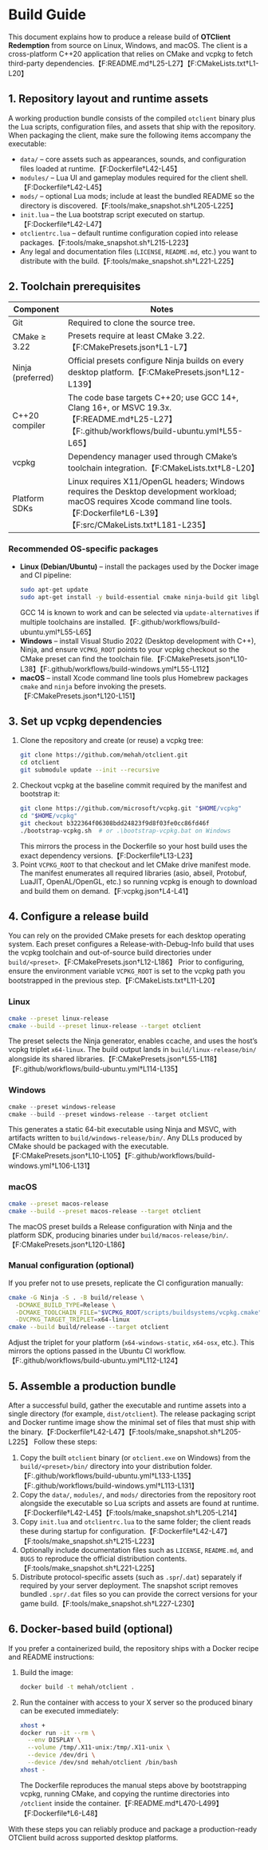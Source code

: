 # Build Guide

This document explains how to produce a release build of **OTClient Redemption** from source on Linux, Windows, and macOS. The client is a cross-platform C++20 application that relies on CMake and vcpkg to fetch third-party dependencies.【F:README.md†L25-L27】【F:CMakeLists.txt†L1-L20】

## 1. Repository layout and runtime assets
A working production bundle consists of the compiled `otclient` binary plus the Lua scripts, configuration files, and assets that ship with the repository. When packaging the client, make sure the following items accompany the executable:

* `data/` – core assets such as appearances, sounds, and configuration files loaded at runtime.【F:Dockerfile†L42-L45】
* `modules/` – Lua UI and gameplay modules required for the client shell.【F:Dockerfile†L42-L45】
* `mods/` – optional Lua mods; include at least the bundled README so the directory is discovered.【F:tools/make_snapshot.sh†L205-L225】
* `init.lua` – the Lua bootstrap script executed on startup.【F:Dockerfile†L42-L47】
* `otclientrc.lua` – default runtime configuration copied into release packages.【F:tools/make_snapshot.sh†L215-L223】
* Any legal and documentation files (`LICENSE`, `README.md`, etc.) you want to distribute with the build.【F:tools/make_snapshot.sh†L221-L225】

## 2. Toolchain prerequisites

| Component | Notes |
|-----------|-------|
| Git | Required to clone the source tree.
| CMake ≥ 3.22 | Presets require at least CMake 3.22.【F:CMakePresets.json†L1-L7】
| Ninja (preferred) | Official presets configure Ninja builds on every desktop platform.【F:CMakePresets.json†L12-L139】
| C++20 compiler | The code base targets C++20; use GCC 14+, Clang 16+, or MSVC 19.3x.【F:README.md†L25-L27】【F:.github/workflows/build-ubuntu.yml†L55-L65】
| vcpkg | Dependency manager used through CMake’s toolchain integration.【F:CMakeLists.txt†L8-L20】
| Platform SDKs | Linux requires X11/OpenGL headers; Windows requires the Desktop development workload; macOS requires Xcode command line tools.【F:Dockerfile†L6-L39】【F:src/CMakeLists.txt†L181-L235】

### Recommended OS-specific packages

* **Linux (Debian/Ubuntu)** – install the packages used by the Docker image and CI pipeline:
  ```bash
  sudo apt-get update
  sudo apt-get install -y build-essential cmake ninja-build git libglew-dev libx11-dev linux-headers-$(uname -r)
  ```
  GCC 14 is known to work and can be selected via `update-alternatives` if multiple toolchains are installed.【F:.github/workflows/build-ubuntu.yml†L55-L65】
* **Windows** – install Visual Studio 2022 (Desktop development with C++), Ninja, and ensure `VCPKG_ROOT` points to your vcpkg checkout so the CMake preset can find the toolchain file.【F:CMakePresets.json†L10-L38】【F:.github/workflows/build-windows.yml†L55-L112】
* **macOS** – install Xcode command line tools plus Homebrew packages `cmake` and `ninja` before invoking the presets.【F:CMakePresets.json†L120-L151】

## 3. Set up vcpkg dependencies

1. Clone the repository and create (or reuse) a vcpkg tree:
   ```bash
   git clone https://github.com/mehah/otclient.git
   cd otclient
   git submodule update --init --recursive
   ```
2. Checkout vcpkg at the baseline commit required by the manifest and bootstrap it:
   ```bash
   git clone https://github.com/microsoft/vcpkg.git "$HOME/vcpkg"
   cd "$HOME/vcpkg"
   git checkout b322364f06308bdd24823f9d8f03fe0cc86fd46f
   ./bootstrap-vcpkg.sh  # or .\bootstrap-vcpkg.bat on Windows
   ```
   This mirrors the process in the Dockerfile so your host build uses the exact dependency versions.【F:Dockerfile†L13-L23】
3. Point `VCPKG_ROOT` to that checkout and let CMake drive manifest mode. The manifest enumerates all required libraries (asio, abseil, Protobuf, LuaJIT, OpenAL/OpenGL, etc.) so running vcpkg is enough to download and build them on demand.【F:vcpkg.json†L4-L41】

## 4. Configure a release build

You can rely on the provided CMake presets for each desktop operating system. Each preset configures a Release-with-Debug-Info build that uses the vcpkg toolchain and out-of-source build directories under `build/<preset>`.【F:CMakePresets.json†L12-L186】 Prior to configuring, ensure the environment variable `VCPKG_ROOT` is set to the vcpkg path you bootstrapped in the previous step.【F:CMakeLists.txt†L11-L20】

### Linux
```bash
cmake --preset linux-release
cmake --build --preset linux-release --target otclient
```
The preset selects the Ninja generator, enables ccache, and uses the host’s vcpkg triplet `x64-linux`. The build output lands in `build/linux-release/bin/` alongside its shared libraries.【F:CMakePresets.json†L55-L118】【F:.github/workflows/build-ubuntu.yml†L114-L135】

### Windows
```powershell
cmake --preset windows-release
cmake --build --preset windows-release --target otclient
```
This generates a static 64-bit executable using Ninja and MSVC, with artifacts written to `build/windows-release/bin/`. Any DLLs produced by CMake should be packaged with the executable.【F:CMakePresets.json†L10-L105】【F:.github/workflows/build-windows.yml†L106-L131】

### macOS
```bash
cmake --preset macos-release
cmake --build --preset macos-release --target otclient
```
The macOS preset builds a Release configuration with Ninja and the platform SDK, producing binaries under `build/macos-release/bin/`.【F:CMakePresets.json†L120-L186】

### Manual configuration (optional)
If you prefer not to use presets, replicate the CI configuration manually:
```bash
cmake -G Ninja -S . -B build/release \
  -DCMAKE_BUILD_TYPE=Release \
  -DCMAKE_TOOLCHAIN_FILE="$VCPKG_ROOT/scripts/buildsystems/vcpkg.cmake" \
  -DVCPKG_TARGET_TRIPLET=x64-linux
cmake --build build/release --target otclient
```
Adjust the triplet for your platform (`x64-windows-static`, `x64-osx`, etc.). This mirrors the options passed in the Ubuntu CI workflow.【F:.github/workflows/build-ubuntu.yml†L112-L124】

## 5. Assemble a production bundle

After a successful build, gather the executable and runtime assets into a single directory (for example, `dist/otclient`). The release packaging script and Docker runtime image show the minimal set of files that must ship with the binary.【F:Dockerfile†L42-L47】【F:tools/make_snapshot.sh†L205-L225】 Follow these steps:

1. Copy the built `otclient` binary (or `otclient.exe` on Windows) from the `build/<preset>/bin/` directory into your distribution folder.【F:.github/workflows/build-ubuntu.yml†L133-L135】【F:.github/workflows/build-windows.yml†L113-L131】
2. Copy the `data/`, `modules/`, and `mods/` directories from the repository root alongside the executable so Lua scripts and assets are found at runtime.【F:Dockerfile†L42-L45】【F:tools/make_snapshot.sh†L205-L214】
3. Copy `init.lua` and `otclientrc.lua` to the same folder; the client reads these during startup for configuration.【F:Dockerfile†L42-L47】【F:tools/make_snapshot.sh†L215-L223】
4. Optionally include documentation files such as `LICENSE`, `README.md`, and `BUGS` to reproduce the official distribution contents.【F:tools/make_snapshot.sh†L221-L225】
5. Distribute protocol-specific assets (such as `.spr`/`.dat`) separately if required by your server deployment. The snapshot script removes bundled `.spr/.dat` files so you can provide the correct versions for your game build.【F:tools/make_snapshot.sh†L227-L230】

## 6. Docker-based build (optional)

If you prefer a containerized build, the repository ships with a Docker recipe and README instructions:

1. Build the image:
   ```bash
   docker build -t mehah/otclient .
   ```
2. Run the container with access to your X server so the produced binary can be executed immediately:
   ```bash
   xhost +
   docker run -it --rm \
     --env DISPLAY \
     --volume /tmp/.X11-unix:/tmp/.X11-unix \
     --device /dev/dri \
     --device /dev/snd mehah/otclient /bin/bash
   xhost -
   ```
   The Dockerfile reproduces the manual steps above by bootstrapping vcpkg, running CMake, and copying the runtime directories into `/otclient` inside the container.【F:README.md†L470-L499】【F:Dockerfile†L6-L48】

With these steps you can reliably produce and package a production-ready OTClient build across supported desktop platforms.
